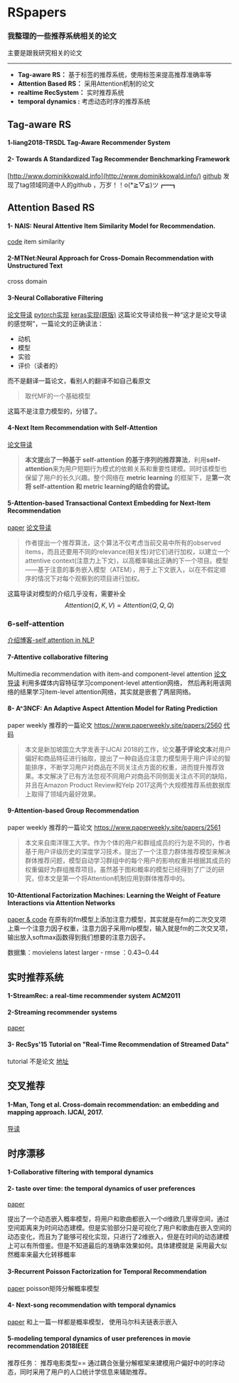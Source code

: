 # RSpapers
### 我整理的一些推荐系统相关的论文

主要是跟我研究相关的论文

---

* **Tag-aware RS：** 基于标签的推荐系统，使用标签来提高推荐准确率等
* **Attention Based RS：** 采用Attention机制的论文
* **realtime RecSystem：**  实时推荐系统
* **temporal dynamics :**  考虑动态时序的推荐系统


## Tag-aware RS
#### 1-liang2018-TRSDL Tag-Aware Recommender System
#### 2- Towards A Standardized Tag Recommender Benchmarking Framework 
[http://www.dominikkowald.info](http://www.dominikkowald.info/)
[github](https://github.com/learning-layers/TagRec)
发现了tag领域同道中人的github ，万岁！！o(*≧▽≦)ツ┏━┓
## Attention Based RS
#### 1-  NAIS: Neural Attentive Item Similarity Model for Recommendation.
[code](https://github.com/AaronHeee/Neural-Attentive-Item-Similarity-Model)
item similarity 
#### 2-MTNet:Neural Approach for Cross-Domain Recommendation with Unstructured Text
cross domain
#### 3-Neural Collaborative Filtering
[论文导读](https://www.paperweekly.site/papers/notes/390)
[pytorch实现](https://towardsdatascience.com/paper-review-neural-collaborative-filtering-explanation-implementation-ea3e031b7f96)
[keras实现(原版)](https://github.com/hexiangnan/neural_collaborative_filtering)
这篇论文导读给我一种“这才是论文导读的感觉啊”，一篇论文的正确读法：
* 动机
* 模型
* 实验
* 评价（读者的）

而不是翻译一篇论文，看别人的翻译不如自己看原文
>取代MF的一个基础模型
>
这篇不是注意力模型的，分错了。
#### 4-Next Item Recommendation with Self-Attention
[论文导读](https://zhuanlan.zhihu.com/p/48069398)
> **本文提出了一种基于 self-attention 的基于序列的推荐算法**，利用**self-attention**来为用户短期行为模式的依赖关系和重要性建模。同时该模型也保留了用户的长久兴趣。整个网络在 **metric learning** 的框架下，是**第一次将 self-attention 和 metric learning的结合的尝试。**
#### 5-**Attention-based Transactional Context Embedding for Next-Item Recommendation**
[paper](http://203.170.84.89/~idawis33/DataScienceLab/publication/AAAI18-Wang.pdf)
[论文导读](https://blog.csdn.net/Zhongsigen/article/details/81704545)
>作者提出一个推荐算法，这个算法不仅考虑当前交易中所有的observed items，而且还要用不同的relevance(相关性)对它们进行加权，以建立一个attentive context(注意力上下文)，以高概率输出正确的下一个项目。模型——基于注意的事务嵌入模型（ATEM），用于上下文嵌入，以在不假定顺序的情况下对每个观察到的项目进行加权。


这篇导读对模型的介绍几乎没有，需要补全
$$Attention(Q,K,V)=Attention(Q, Q, Q)$$

### 6-self-attention 
[介绍博客-self attention in NLP](http://www.cnblogs.com/robert-dlut/p/8638283.html)

#### 7-Attentive collaborative filtering
Multimedia recommendation with item-and component-level attention
[论文导读](https://zhuanlan.zhihu.com/p/32787606)
利用多媒体内容特征学习component-level attention网络， 然后再利用该网络的结果学习item-level attention网络，其实就是嵌套了两层网络。

#### 8- A^3NCF: An Adaptive Aspect Attention Model for Rating Prediction
paper weekly 推荐的一篇论文
https://www.paperweekly.site/papers/2560 
[代码](https://github.com/hustlingchen/A3NCF)
>本文是新加坡国立大学发表于IJCAI 2018的工作，论文**基于评论文本**对用户偏好和商品特征进行抽取，提出了一种自适应注意力模型用于用户评论的智能排序，不断学习用户对商品在不同关注点方面的权重，进而提升推荐效果。本文解决了已有方法忽视不同用户对商品不同侧面关注点不同的缺陷，并且在Amazon Product Review和Yelp 2017这两个大规模推荐系统数据库上取得了领域内最好效果。

[](https://www.jianshu.com/p/46d36caa9688)
#### 9-Attention-based Group Recommendation
paper weekly 推荐的一篇论文
https://www.paperweekly.site/papers/2561
>本文来自南洋理工大学。作为个体的用户和群组成员的行为是不同的，作者基于用户评级历史的深度学习技术，提出了一个注意力群体推荐模型来解决群体推荐问题，模型自动学习群组中的每个用户的影响权重并根据其成员的权重偏好为群组推荐项目。虽然基于图和概率的模型已经得到了广泛的研究，但本文是第一个将Attention机制应用到群体推荐中的。

#### 10-Attentional Factorization Machines: Learning the Weight of Feature Interactions via Attention Networks
[paper & code](https://github.com/hexiangnan/attentional_factorization_machine/tree/master/code)
在原有的fm模型上添加注意力模型，其实就是在fm的二次交叉项上乘一个注意力因子权重，注意力因子采用mlp模型，输入就是fm的二次交叉项，输出放入softmax函数得到我们想要的注意力因子。

数据集：movielens latest larger  - rmse ：0.43~0.44

## 实时推荐系统
#### 1-StreamRec: a real-time recommender system ACM2011
#### 2-Streaming recommender systems
[paper](https://dl.acm.org/citation.cfm?id=3052627)
#### 3- RecSys'15 Tutorial on "Real-Time Recommendation of Streamed Data"
tutorial 不是论文
[地址](https://www.slideshare.net/fraho/recsys15-tutorial-on-realtime-recommendation-of-streamed-data)

## 交叉推荐
#### 1-Man, Tong et al. Cross-domain recommendation: an embedding and mapping approach. IJCAI, 2017.
[导读](https://zhuanlan.zhihu.com/p/30621349)

## 时序漂移
#### 1-Collaborative filtering with temporal dynamics
#### 2- taste over time: the temporal dynamics of user preferences
[paper](http://www.cs.cornell.edu/~jlmo/ismir13.pdf)

提出了一个动态嵌入概率模型，将用户和歌曲都嵌入一个d维欧几里得空间，通过空间距离来为时间动态建模。但是实验部分只是可视化了用户和歌曲在嵌入空间的动态变化，而且为了能够可视化实现，只进行了2维嵌入，但是在时间的动态建模上可以有所借鉴。但是不知道最后的准确率效果如何。具体建模就是 采用最大似然概率来最大化转移概率
#### 3-Recurrent Poisson Factorization for Temporal Recommendation
[paper](https://arxiv.org/pdf/1703.01442.pdf)
poisson矩阵分解概率模型
#### 4- Next-song recommendation with temporal dynamics
[paper](https://www.sciencedirect.com/science/article/abs/pii/S0950705115003032)
和上一篇一样都是概率模型， 使用马尔科夫链表示嵌入
#### 5-modeling temporal dynamics of user preferences in movie recommendation 2018IEEE
推荐任务： 推荐电影类型==
通过耦合张量分解框架来建模用户偏好中的时序动态，同时采用了用户的人口统计学信息来辅助推荐。
<!--stackedit_data:
eyJoaXN0b3J5IjpbNTY4NTQ3MDA3LC03MDc1OTIzNTEsMTAyMj
c0NDEzNSwxMTMyNjEzMzUwLC0xNDM2MDcyNzYyLDc2MTEyMzMy
MSwxNzQwMjE3NDE5LC0xMTc2MDk5NjM1LC0xOTkyMjgzNDgyLD
IyMDY2OTQ1NSwxMDQwNjQ4NjQ0LC0xNTMyMTcxNTk4LDE3NzIy
MDgwMTAsODM0OTAwOTA5LDk4OTE1NjM0NywtNjU0OTEzNzI2LC
0xODYzMDk1MzA3LC0xMzE2OTY4OTUwLC0xODMzMDc4NjYxLDEz
NDAxMzU1MjldfQ==
-->